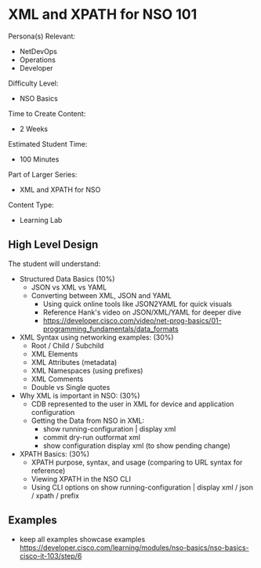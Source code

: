# XML and XPATH for NSO 101

Persona(s) Relevant:

- NetDevOps
- Operations
- Developer

Difficulty Level:

- NSO Basics

Time to Create Content:

- 2 Weeks

Estimated Student Time:

- 100 Minutes

Part of Larger Series:

- XML and XPATH for NSO

Content Type:

- Learning Lab

## High Level Design

The student will understand:

- Structured Data Basics (10%)
  - JSON vs XML vs YAML
  - Converting between XML, JSON and YAML  
    - Using quick online tools like JSON2YAML for quick visuals
    - Reference Hank's video on JSON/XML/YAML for deeper dive
    - https://developer.cisco.com/video/net-prog-basics/01-programming_fundamentals/data_formats
- XML Syntax using networking examples: (30%)
  - Root / Child / Subchild
  - XML Elements
  - XML Attributes (metadata)
  - XML Namespaces (using prefixes)
  - XML Comments
  - Double vs Single quotes
- Why XML is important in NSO: (30%)
  - CDB represented to the user in XML for device and application configuration
  - Getting the Data from NSO in XML:
    - show running-configuration | display xml
    - commit dry-run outformat xml
    - show configuration display xml (to show pending change)
- XPATH Basics: (30%)
  - XPATH purpose, syntax, and usage (comparing to URL syntax for reference)
  - Viewing XPATH in the NSO CLI
  - Using CLI options on show running-configuration | display xml / json / xpath / prefix

## Examples
- keep all examples showcase examples
https://developer.cisco.com/learning/modules/nso-basics/nso-basics-cisco-it-103/step/6 